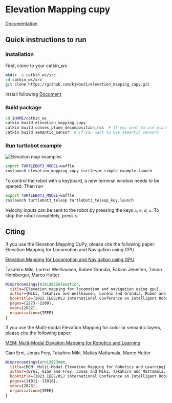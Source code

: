 # Elevation Mapping cupy

[Documentation](https://leggedrobotics.github.io/elevation_mapping_cupy/)

## Quick instructions to run

### Installation

First, clone to your catkin_ws

```zsh
mkdir -p catkin_ws/src
cd catkin_ws/src
git clone https://github.com/kjwoo31/elevation_mapping_cupy.git
```

Install following [Document](https://leggedrobotics.github.io/elevation_mapping_cupy/getting_started/installation.html)

### Build package

```zsh
cd $HOME/catkin_ws
catkin build elevation_mapping_cupy
catkin build convex_plane_decomposition_ros  # If you want to use plane segmentation
catkin build semantic_sensor  # If you want to use semantic sensors
```

### Run turtlebot example

![Elevation map examples](docs/media/turtlebot.png)

```bash
export TURTLEBOT3_MODEL=waffle
roslaunch elevation_mapping_cupy turtlesim_simple_example.launch
```

To control the robot with a keyboard, a new terminal window needs to be opened.
Then run

```bash
export TURTLEBOT3_MODEL=waffle
roslaunch turtlebot3_teleop turtlebot3_teleop_key.launch
```

Velocity inputs can be sent to the robot by pressing the keys `a`, `w`, `d`, `x`. To stop the robot completely, press `s`.

## Citing

If you use the Elevation Mapping CuPy, please cite the following paper:
Elevation Mapping for Locomotion and Navigation using GPU

[Elevation Mapping for Locomotion and Navigation using GPU](https://arxiv.org/abs/2204.12876)

Takahiro Miki, Lorenz Wellhausen, Ruben Grandia, Fabian Jenelten, Timon Homberger, Marco Hutter  

```bibtex
@inproceedings{miki2022elevation,
  title={Elevation mapping for locomotion and navigation using gpu},
  author={Miki, Takahiro and Wellhausen, Lorenz and Grandia, Ruben and Jenelten, Fabian and Homberger, Timon and Hutter, Marco},
  booktitle={2022 IEEE/RSJ International Conference on Intelligent Robots and Systems (IROS)},
  pages={2273--2280},
  year={2022},
  organization={IEEE}
}
```

If you use the Multi-modal Elevation Mapping for color or semantic layers, please cite the following paper:

[MEM: Multi-Modal Elevation Mapping for Robotics and Learning](https://arxiv.org/abs/2309.16818v1)

Gian Erni, Jonas Frey, Takahiro Miki, Matias Mattamala, Marco Hutter

```bibtex
@inproceedings{erni2023mem,
  title={MEM: Multi-Modal Elevation Mapping for Robotics and Learning},
  author={Erni, Gian and Frey, Jonas and Miki, Takahiro and Mattamala, Matias and Hutter, Marco},
  booktitle={2023 IEEE/RSJ International Conference on Intelligent Robots and Systems (IROS)},
  pages={11011--11018},
  year={2023},
  organization={IEEE}
}
```